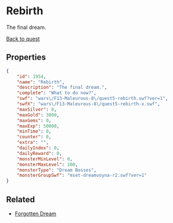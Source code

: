 # Rebirth

The final dream.

[Back to quest](../quests.md)

## Properties

```json
{
    "id": 1954,
    "name": "Rebirth",
    "description": "The final dream.",
    "complete": "What to do now?",
    "swf": "wars\/F13-Maleurous-8\/quest5-rebirth.swf?ver=1",
    "swfX": "wars\/F13-Maleurous-8\/quest5-rebirth-x.swf",
    "maxSilver": 0,
    "maxGold": 3000,
    "maxGems": 0,
    "maxExp": 50000,
    "minTime": 0,
    "counter": 0,
    "extra": "",
    "dailyIndex": 0,
    "dailyReward": 0,
    "monsterMinLevel": 0,
    "monsterMaxLevel": 100,
    "monsterType": "Dream Bosses",
    "monsterGroupSwf": "mset-dreamvoyna-r2.swf?ver=1"
}
```

## Related

- [Forgotten Dream](../items/20948-forgotten-dream.md)

